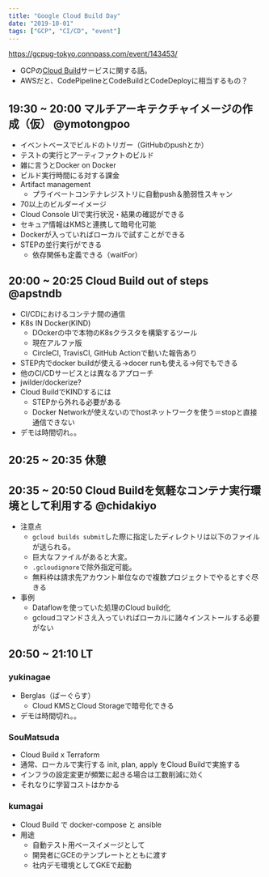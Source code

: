 ```yaml
---
title: "Google Cloud Build Day"
date: "2019-10-01"
tags: ["GCP", "CI/CD", "event"]
---
```


https://gcpug-tokyo.connpass.com/event/143453/

* GCPの[Cloud Build](https://cloud.google.com/cloud-build/?hl=ja)サービスに関する話。
* AWSだと、CodePipelineとCodeBuildとCodeDeployに相当するもの？

## 19:30 ~ 20:00 マルチアーキテクチャイメージの作成（仮） @ymotongpoo
* イベントベースでビルドのトリガー（GitHubのpushとか）
* テストの実行とアーティファクトのビルド
* 雑に言うとDocker on Docker
* ビルド実行時間にる対する課金
* Artifact management
  - プライベートコンテナレジストリに自動push＆脆弱性スキャン
* 70以上のビルダーイメージ
* Cloud Console UIで実行状況・結果の確認ができる
* セキュア情報はKMSと連携して暗号化可能
* Dockerが入っていればローカルで試すことができる
* STEPの並行実行ができる
  - 依存関係も定義できる（waitFor）

## 20:00 ~ 20:25 Cloud Build out of steps @apstndb
* CI/CDにおけるコンテナ間の通信
* K8s IN Docker(KIND)
  - DOckerの中で本物のK8sクラスタを構築するツール
  - 現在アルファ版
  - CircleCI, TravisCI, GitHub Actionで動いた報告あり
* STEP内でdocker buildが使える→docer runも使える→何でもできる
* 他のCI/CDサービスとは異なるアプローチ
* jwilder/dockerize?
* Cloud BuildでKINDするには
  - STEPから外れる必要がある
  - Docker Networkが使えないのでhostネットワークを使う＝stopと直接通信できない
* デモは時間切れ。。

## 20:25 ~ 20:35 休憩

## 20:35 ~ 20:50 Cloud Buildを気軽なコンテナ実行環境として利用する @chidakiyo
* 注意点
  - `gcloud builds submit`した際に指定したディレクトリは以下のファイルが送られる。
  - 巨大なファイルがあると大変。
  - `.gcloudignore`で除外指定可能。
  - 無料枠は請求先アカウント単位なので複数プロジェクトでやるとすぐ尽きる
* 事例
  - Dataflowを使っていた処理のCloud build化
  - gcloudコマンドさえ入っていればローカルに諸々インストールする必要がない

## 20:50 ~ 21:10 LT
### yukinagae
* Berglas（ばーぐらす）
  - Cloud KMSとCloud Storageで暗号化できる
* デモは時間切れ。。

### SouMatsuda
* Cloud Build x Terraform
* 通常、ローカルで実行する init, plan, apply をCloud Buildで実施する
* インフラの設定変更が頻繁に起きる場合は工数削減に効く
* それなりに学習コストはかかる

### kumagai
* Cloud Build で docker-compose と ansible
* 用途
  - 自動テスト用ベースイメージとして
  - 開発者にGCEのテンプレートとともに渡す
  - 社内デモ環境としてGKEで起動
